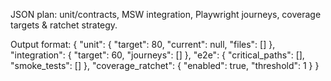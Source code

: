 JSON plan: unit/contracts, MSW integration, Playwright journeys, coverage targets & ratchet strategy.

Output format:
{
"unit": { "target": 80, "current": null, "files": [] },
"integration": { "target": 60, "journeys": [] },
"e2e": { "critical_paths": [], "smoke_tests": [] },
"coverage_ratchet": { "enabled": true, "threshold": 1 }
}
